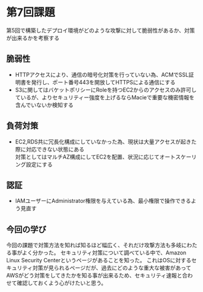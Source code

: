 # 第7回課題

第5回で構築したデプロイ環境がどのような攻撃に対して脆弱性があるか、対策が出来るかを考察する

## 脆弱性

- HTTPアクセスにより、通信の暗号化対策を行っていない為、ACMでSSL証明書を発行し、ポート番号443を開放してHTTPSによる通信にする  
- S3に関してはバケットポリシーにRoleを持つEC2からのアクセスのみ許可しているが、よりセキュリティー強度を上げるならMacieで重要な機密情報を含んでいないか検知する  

## 負荷対策

- EC2,RDS共に冗長化構成にしていなかった為、現状は大量アクセスが起きた際に対応できない状態にある  
対策としてはマルチAZ構成にしてEC2を配置、状況に応じてオートスケーリング設定にする

## 認証

- IAMユーザーにAdministrator権限を与えている為、最小権限で操作できるよう見直す

## 今回の学び

今回の課題で対策方法を知れば知るほど幅広く、それだけ攻撃方法も多岐にわたる事がよく分かった。
セキュリティ対策について調べている中で、Amazon Linux Security Centerというページがあることを知った。
これはOSに対するセキュリティ対策が見られるページだが、過去にどのような重大な被害があってAWSがどう対策をしてきたかを知る事が出来るため、セキュリティ速報と合わせて確認しておくよう心がけたいと思う。

